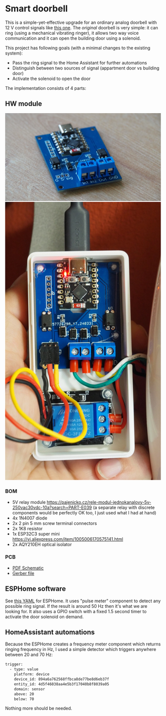 # Smart doorbell

This is a simple-yet-effective upgrade for an ordinary analog doorbell with 12 V control signals like [this one](https://www.czechphone.cz/admin/documents/manual-navod:-dt-verona-16a-bz--mb.pdf). The *original* doorbell is very simple: it can ring (using a mechanical vibrating ringer), it allows two way voice communication and it can open the building door using a solenoid.

This project has following goals (with a minimal changes to the existing system):

 - Pass the ring signal to the Home Assistant for further automations
 - Distinguish between two sources of signal (appartment door vs building door)
 - Activate the solenoid to open the door

The implementation consists of 4 parts:

## HW module

![alt text](hw/photos/GLJXtYkWgAA6g4q.jpeg)
![alt text](hw/photos/GLJXu_lWMAIFxb0.jpeg)

### BOM

* 5V relay module https://pajenicko.cz/rele-modul-jednokanalovy-5v-250vac30vdc-10a?search=PART-E039
  (a separate relay with discrete components would be perfectly OK too, I just used what I had at hand)
* 4x 1N4007 diode
* 2x 2 pin 5 mm screw terminal connectors
* 2x 1K8 resistor
* 1x ESP32C3 super mini https://vi.aliexpress.com/item/1005006170575141.html
* 2x AQY210EH optical isolator

### PCB

* [PDF Schematic](hw/schematic.pdf)
* [Gerber file](hw/gerber.zip)

## ESPHome software

See [this YAML](sw/esphome/doorbell.yaml) for ESPHome. It uses "pulse meter" component to detect any possible ring signal. If the result is around 50 Hz then it's what we are looking for.
It also uses a GPIO switch with a fixed 1.5 second timer to activate the door solenoid on demand.

## HomeAssistant automations 

Because the ESPHome creates a frequency meter component which returns ringing frequency in Hz, I used a simple detector which triggers anywhere between 20 and 70 Hz:

```
trigger:
  - type: value
    platform: device
    device_id: 894a6a762568ffbca8de77be8d6eb37f
    entity_id: 4d5f46038aa4e5b3f17040b8f8039a05
    domain: sensor
    above: 20
    below: 70
```
Nothing more should be needed.
